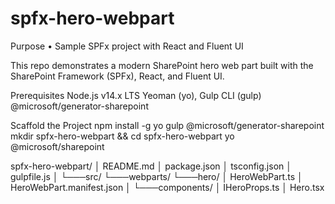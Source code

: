 # spfx-hero-webpart
Purpose •  Sample SPFx project with React and Fluent UI

This repo demonstrates a modern SharePoint hero web part built with the SharePoint Framework (SPFx), React, and Fluent UI.

Prerequisites
Node.js v14.x LTS
Yeoman (yo), Gulp CLI (gulp)
@microsoft/generator-sharepoint

Scaffold the Project
npm install -g yo gulp @microsoft/generator-sharepoint
mkdir spfx-hero-webpart && cd spfx-hero-webpart
yo @microsoft/sharepoint

spfx-hero-webpart/
│   README.md
│   package.json
│   tsconfig.json
│   gulpfile.js
│
└───src/
    └───webparts/
        └───hero/
            │ HeroWebPart.ts
            │ HeroWebPart.manifest.json
            │
            └───components/
                │ IHeroProps.ts
                │ Hero.tsx
